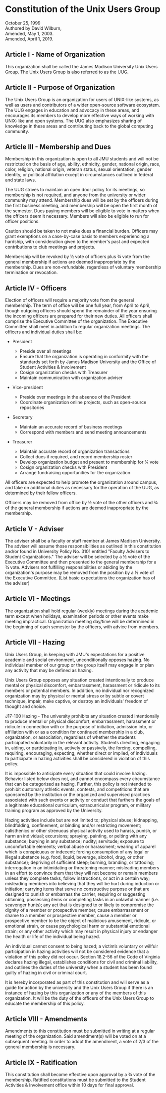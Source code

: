 # Constitution of the Unix Users Group

October 25, 1999  
Authored by David Wilburn,  
Amended, May 1, 2003.  
Amended, April 1, 2019.  

## Article I - Name of Organization

This organization shall be called the James Madison University Unix Users
Group. The Unix Users Group is also referred to as the UUG.

## Article II - Purpose of Organization

The Unix Users Group is an organization for users of UNIX-like systems, as well
as users and contributors of a wider open-source software ecosystem. The UUG
engages in education and advocacy in these areas, and encourages its members
to develop more effective ways of working with UNIX-like and open systems. The
UUG also emphasizes sharing of knowledge in these areas and contributing back
to the global computing community.

## Article III - Membership and Dues

Membership in this organization is open to all JMU students and will not be
restricted on the basis of age, ability, ethnicity, gender, national origin,
race, color, religion, national origin, veteran status, sexual orientation,
gender identity, or political affiliation except in circumstances outlined in
federal and state laws.

The UUG strives to maintain an open door policy for its meetings, so membership
is not required, and anyone from the university or wider community may attend.
Membership dues will be set by the officers during the first business meeting,
and membership will be open the first month of the semester. Dues paying
members will be eligible to vote in matters when the officers deem it necessary.
Members will also be eligible to run for officer positions.

Caution should be taken to not make dues a financial burden. Officers may grant
exemptions on a case-by-case basis to members experiencing a hardship, with
consideration given to the member's past and expected contributions to club
meetings and projects.

Membership will be revoked by ½ vote of officers plus ¾ vote from the general
membership if actions are deemed inappropriate by the membership. Dues are
non-refundable, regardless of voluntary membership termination or revocation.

## Article IV - Officers

Election of officers will require a majority vote from the general membership.
The term of office will be one full year, from April to April, though outgoing
officers should spend the remainder of the year ensuring the incoming officers
are prepared for their new duties. All officers shall comprise the Executive
Committee of the organization. The Executive Committee shall meet in addition
to regular organization meetings. The officers and individual duties shall be:

- President
  - Preside over all meetings
  - Ensure that the organization is operating in conformity with the standards
  set forth by James Madison University and the Office of Student Activities &
  Involvement
  - Cosign organization checks with Treasurer
  - Maintain communication with organization adviser

- Vice-president
  - Preside over meetings in the absence of the President
  - Coordinate organization online projects, such as open-source repositories

- Secretary
  - Maintain an accurate record of business meetings
  - Correspond with members and send meeting announcements

- Treasurer
  - Maintain accurate record of organization transactions
  - Collect dues if required, and record membership roster
  - Develop organization budget and present to membership for ¾ vote
  - Cosign organization checks with President
  - Arrange fundraising opportunities for the organization

All officers are expected to help promote the organization around campus, and
take on additional duties as necessary for the operation of the UUG, as
determined by their fellow officers.

Officers may be removed from office by ½ vote of the other officers and ¾ of
the general membership if actions are deemed inappropriate by the membership.

## Article V - Adviser

The adviser shall be a faculty or staff member at James Madison University. The
adviser will assume those responsibilities as outlined in this constitution
and/or found in University Policy No. 3101 entitled "Faculty Advisers to
Student Organizations." The adviser will be selected by a ½ vote of the
Executive Committee and then presented to the general membership for a ¾ vote.
Advisers not fulfilling responsibilities or abiding by the organization's
purpose may be removed from the position by a ½ vote of the Executive
Committee. (List basic expectations the organization has of the adviser)

## Article VI - Meetings

The organization shall hold regular (weekly) meetings during the academic term
except when holidays, examination periods or other events make meeting
impractical.  Organization meeting day/time will be determined in the beginning
of each semester by the officers, with advice from members.

## Article VII - Hazing 

Unix Users Group, in keeping with JMU's expectations for a positive academic
and social environment, unconditionally opposes hazing. No individual member of
our group or the group itself may engage in or plan any activity that may be
defined as hazing.

Unix Users Group opposes any situation created intentionally to produce mental
or physical discomfort, embarrassment, harassment or ridicule to its members
or potential members. In addition, no individual nor recognized organization
may by physical or mental stress or by subtle or covert technique, impair, make
captive, or destroy an individuals' freedom of thought and choice.

J17-100 Hazing - The university prohibits any situation created intentionally
to produce mental or physical discomfort, embarrassment, harassment or ridicule
in connection with or the purpose of initiation, admission into, or affiliation
with or as a condition for continued membership in a club, organization, or
association, regardless of whether the students participated voluntarily in the
relevant activity. Students directing, engaging in, aiding, or participating
in, actively or passively, the forcing, compelling, requiring, encouraging,
expecting, whether direct or implied, of individuals to participate in hazing
activities shall be considered in violation of this policy.

It is impossible to anticipate every situation that could involve hazing.
Behavior listed below does not, and cannot encompass every circumstance that
can be categorized as hazing. Further, this policy is not intended to prohibit
customary athletic events, contests, and competitions that are sponsored by the
institution or the organized and supervised practices associated with such
events or activity or conduct that furthers the goals of a legitimate
educational curriculum, extracurricular program, or military training program
as approved by the University.

Hazing activities include but are not limited to; physical abuse; kidnapping,
blindfolding, confinement, or binding and/or restricting movement; calisthenics
or other strenuous physical activity used to harass, punish, or harm an
individual; excursions; spraying, painting, or pelting with any substance;
burying in any substance; nudity; servitude; exposure to uncomfortable elements;
verbal abuse or harassment; wearing of apparel which is conspicuous or indecent;
forcing consumption of any legal or illegal substance (e.g. food, liquid,
beverage, alcohol, drug, or other substance); depriving of sufficient sleep;
burning, branding, or tattooing; interrogation in an intimidating or threatening
manner; misleading members in an effort to convince them that they will not
become or remain members unless they complete tasks, follow instructions, or act
in a certain way; misleading members into believing that they will be hurt
during induction or initiation; carrying items that serve no constructive
purpose or that are designed to punish or embarrass the carrier; requiring or
suggesting obtaining, possessing items or completing tasks in an unlawful manner
(i.e. scavenger hunts); any act that is designed to or likely to compromise the
dignity of a member or prospective member, cause embarrassment or shame to a
member or prospective member, cause a member or prospective member to be the
object of malicious amusement, ridicule, or emotional strain, or cause
psychological harm or substantial emotional strain; or any other activity which
may result in physical injury or endanger the health or life of the individual
being hazed.

An individual cannot consent to being hazed; a victim’s voluntary or willfulr
participation in hazing activities will not be considered evidence that a
violation of this policy did not occur. Section 18.2-56 of the Code of Virginia
declares hazing illegal, establishes conditions for civil and criminal
liability, and outlines the duties of the university when a student has been
found guilty of hazing in civil or criminal court.

It is hereby incorporated as part of this constitution and will serve as a guide
for action by the university and the Unix Users Group if there is an instance
of hazing by this organization or any of the members of this organization.  It
will be the duty of the officers of the Unix Users Group to educate the
membership of this policy.

## Article VIII - Amendments

Amendments to this constitution must be submitted in writing at a regular
meeting of the organization. Said amendment(s) will be voted on at a subsequent
meeting. In order to adopt the amendment, a vote of 2/3 of the general
membership is necessary.
 
## Article IX - Ratification

This constitution shall become effective upon approval by a ¾ vote of the
membership. Ratified constitutions must be submitted to the Student Activities
& Involvement office within 10 days for final approval.
